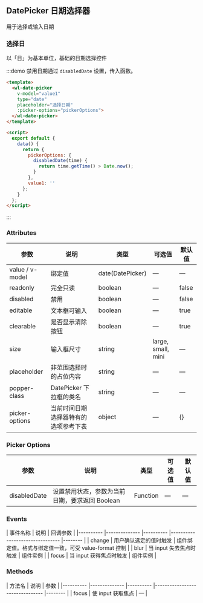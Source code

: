 ## DatePicker 日期选择器
用于选择或输入日期

### 选择日
以「日」为基本单位，基础的日期选择控件

:::demo 禁用日期通过 `disabledDate` 设置，传入函数。
```html
<template>
  <wl-date-picker
    v-model="value1"
    type="date"
    placeholder="选择日期"
    :picker-options="pickerOptions">
  </wl-date-picker>
</template>

<script>
  export default {
    data() {
      return {
        pickerOptions: {
          disabledDate(time) {
            return time.getTime() > Date.now();
          }
        },
        value1: ''
      };
    }
  };
</script>
```
:::



### Attributes

| 参数      | 说明          | 类型      | 可选值                           | 默认值  |
|---------- |-------------- |---------- |--------------------------------  |-------- |
| value / v-model | 绑定值   | date(DatePicker) | — | — |
| readonly | 完全只读	   | boolean | — | false |
| disabled | 禁用	   | boolean | — | false |
| editable | 文本框可输入		   | boolean | — | true |
| clearable | 是否显示清除按钮	   | boolean | — | true |
| size | 输入框尺寸		   | string | large, small, mini | — |
| placeholder | 非范围选择时的占位内容	   | string | — | — |
| popper-class | DatePicker 下拉框的类名	   | string | — | — |
| picker-options | 当前时间日期选择器特有的选项参考下表	   | object | — | {} |


### Picker Options

| 参数      | 说明          | 类型      | 可选值                           | 默认值  |
|---------- |-------------- |---------- |--------------------------------  |-------- |
| disabledDate | 设置禁用状态，参数为当前日期，要求返回 Boolean	   | Function | — | — |


### Events

| 事件名称      | 说明          | 回调参数  |
|---------- |-------------- |---------- |--------------------------------  |-------- |
| change | 用户确认选定的值时触发	   | 组件绑定值。格式与绑定值一致，可受 value-format 控制 |
| blur | 当 input 失去焦点时触发	   | 组件实例 |
| focus | 当 input 获得焦点时触发	   | 组件实例 |

### Methods

| 方法名      | 说明          | 参数  |
|---------- |-------------- |---------- |--------------------------------  |-------- |
| focus | 使 input 获取焦点		   | — |